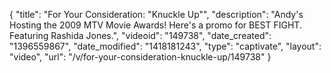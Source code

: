 {
    "title": "For Your Consideration: \"Knuckle Up\"",
    "description": "Andy's Hosting the 2009 MTV Movie Awards! Here's a promo for BEST FIGHT. Featuring Rashida Jones.",
    "videoid": "149738",
    "date_created": "1396559867",
    "date_modified": "1418181243",
    "type": "captivate",
    "layout": "video",
    "url": "\/v\/for-your-consideration-knuckle-up\/149738"
}
